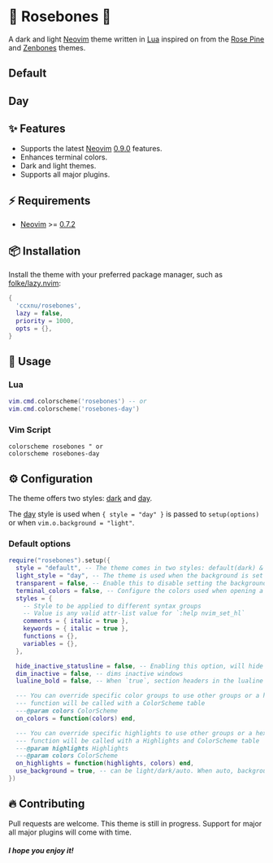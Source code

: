 # 🌹 Rosebones 🦴

A dark and light [Neovim](https://github.com/neovim/neovim) theme written in
[Lua](https://www.lua.org) inspired on from the [Rose Pine](https://github.com/rose-pine/neovim)
and [Zenbones](https://github.com/mcchrish/zenbones.nvim) themes.

## Default

<!--- ![image](https://user-images.githubusercontent.com/292349/115295095-3a9e5080-a10e-11eb-9aed-6054488c46ce.png) --->

## Day

<!--- ![image](https://user-images.githubusercontent.com/292349/115295327-7afdce80-a10e-11eb-89b3-2591262bf95a.png) --->

## ✨ Features

- Supports the latest [Neovim](https://github.com/neovim/neovim)
  [0.9.0](https://github.com/neovim/neovim/releases/tag/v0.9.0) features.
- Enhances terminal colors.
- Dark and light themes.
- Supports all major plugins.

## ⚡️ Requirements

- [Neovim](https://github.com/neovim/neovim) >=
  [0.7.2](https://github.com/neovim/neovim/releases/tag/v0.7.2)

## 📦 Installation

Install the theme with your preferred package manager, such as
[folke/lazy.nvim](https://github.com/folke/lazy.nvim):

```lua
{
  'ccxnu/rosebones',
  lazy = false,
  priority = 1000,
  opts = {},
}
```

## 🚀 Usage

### Lua

```lua
vim.cmd.colorscheme('rosebones') -- or
vim.cmd.colorscheme('rosebones-day')
```

### Vim Script

```vim
colorscheme rosebones " or
colorscheme rosebones-day
```

## ⚙️ Configuration

The theme offers two styles: [dark](#default) and [day](#day).

The [day](#day) style is used when `{ style = "day" }` is passed to
`setup(options)` or when `vim.o.background = "light"`.

### Default options

```lua
require("rosebones").setup({
  style = "default", -- The theme comes in two styles: default(dark) & day(light).
  light_style = "day", -- The theme is used when the background is set to light
  transparent = false, -- Enable this to disable setting the background color (Recommended)
  terminal_colors = false, -- Configure the colors used when opening a `:terminal` in Neovim
  styles = {
    -- Style to be applied to different syntax groups
    -- Value is any valid attr-list value for `:help nvim_set_hl`
    comments = { italic = true },
    keywords = { italic = true },
    functions = {},
    variables = {},
  },

  hide_inactive_statusline = false, -- Enabling this option, will hide inactive statuslines and replace them with a thin border instead. Should work with the standard **StatusLine** and **LuaLine**.
  dim_inactive = false, -- dims inactive windows
  lualine_bold = false, -- When `true`, section headers in the lualine theme will be bold

  --- You can override specific color groups to use other groups or a hex color
  --- function will be called with a ColorScheme table
  ---@param colors ColorScheme
  on_colors = function(colors) end,

  --- You can override specific highlights to use other groups or a hex color
  --- function will be called with a Highlights and ColorScheme table
  ---@param highlights Highlights
  ---@param colors ColorScheme
  on_highlights = function(highlights, colors) end,
  use_background = true, -- can be light/dark/auto. When auto, background will be set to vim.o.background
})
```

## 🔥 Contributing

Pull requests are welcome.
This theme is still in progress.
Support for major all major plugins will come with time.

##### I hope you enjoy it!
